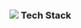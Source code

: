 <h3><img src="https://img.shields.io/badge/Vue-#4FC08D?style=flat-square&logo=Vue&logoColor=white" /> Tech Stack </h3>


